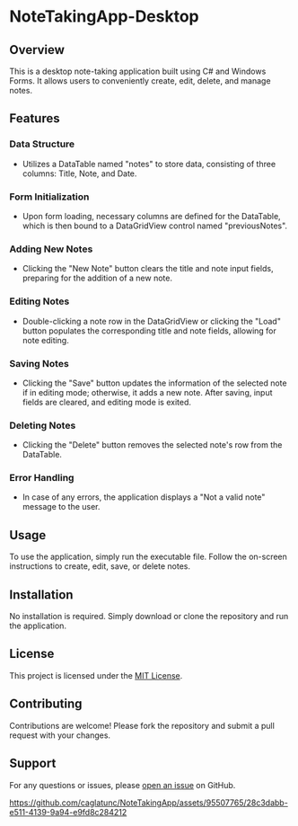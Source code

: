 # NoteTakingApp-Desktop

## Overview
This is a desktop note-taking application built using C# and Windows Forms. It allows users to conveniently create, edit, delete, and manage notes.

## Features
### Data Structure
- Utilizes a DataTable named "notes" to store data, consisting of three columns: Title, Note, and Date.

### Form Initialization
- Upon form loading, necessary columns are defined for the DataTable, which is then bound to a DataGridView control named "previousNotes".

### Adding New Notes
- Clicking the "New Note" button clears the title and note input fields, preparing for the addition of a new note.

### Editing Notes
- Double-clicking a note row in the DataGridView or clicking the "Load" button populates the corresponding title and note fields, allowing for note editing.

### Saving Notes
- Clicking the "Save" button updates the information of the selected note if in editing mode; otherwise, it adds a new note. After saving, input fields are cleared, and editing mode is exited.

### Deleting Notes
- Clicking the "Delete" button removes the selected note's row from the DataTable.

### Error Handling
- In case of any errors, the application displays a "Not a valid note" message to the user.

## Usage
To use the application, simply run the executable file. Follow the on-screen instructions to create, edit, save, or delete notes.

## Installation
No installation is required. Simply download or clone the repository and run the application.

## License
This project is licensed under the [MIT License](LICENSE).

## Contributing
Contributions are welcome! Please fork the repository and submit a pull request with your changes.

## Support
For any questions or issues, please [open an issue](https://github.com/your-username/NoteTakingApp-Desktop/issues) on GitHub.



https://github.com/caglatunc/NoteTakingApp/assets/95507765/28c3dabb-e511-4139-9a94-e9fd8c284212

